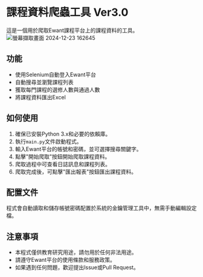 # 課程資料爬蟲工具 Ver3.0

這是一個用於爬取Ewant課程平台上的課程資料的工具。  
![螢幕擷取畫面 2024-12-23 162645](https://github.com/user-attachments/assets/7369ade3-a4fd-4cc8-b002-999f28712f17)


## 功能
- 使用Selenium自動登入Ewant平台
- 自動搜尋並瀏覽課程列表
- 獲取每門課程的選修人數與通過人數
- 將課程資料匯出Excel

## 如何使用
1. 確保已安裝Python 3.x和必要的依賴庫。
2. 執行`main.py`文件啟動程式。
3. 輸入Ewant平台的帳號和密碼，並可選擇搜尋關鍵字。
4. 點擊"開始爬取"按鈕開始爬取課程資料。
5. 爬取過程中可查看日誌訊息和課程列表。
6. 爬取完成後，可點擊"匯出報表"按鈕匯出課程資料。

## 配置文件
程式會自動讀取和儲存帳號密碼配置於系統的金鑰管理工具中，無需手動編輯設定檔。

## 注意事項
- 本程式僅供教育研究用途，請勿用於任何非法用途。
- 請遵守Ewant平台的使用條款和服務政策。
- 如果遇到任何問題，歡迎提出Issue或Pull Request。
